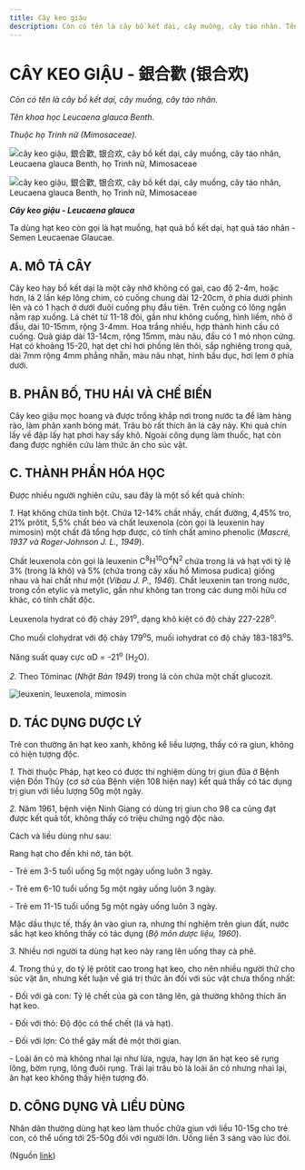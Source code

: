 ```yaml
---
title: Cây keo giậu
description: Còn có tên là cây bồ kết dại, cây muồng, cây táo nhân. Tên khoa học Leucaena glauca Benth. Thuộc họ Trinh nữ (Mimosaceae). Ta dùng hạt keo còn gọi là hạt muồng, hạt quả bồ kết dại, hạt quả táo nhân - Semen Leucaenae Glaucae.
---
```

# CÂY KEO GIẬU - 銀合歡 (银合欢)

*Còn có tên là cây bồ kết dại, cây muồng, cây táo nhân.*

*Tên khoa học Leucaena glauca Benth.*

*Thuộc họ Trinh nữ (Mimosaceae).*

![cây keo giậu, 銀合歡, 银合欢, cây bồ kết dại, cây muồng, cây táo nhân, Leucaena glauca Benth, họ Trinh nữ, Mimosaceae](/imgs/do-tat-loi/ctvvtvn/cay-keo-giau.jpg)

![cây keo giậu, 銀合歡, 银合欢, cây bồ kết dại, cây muồng, cây táo nhân, Leucaena glauca Benth, họ Trinh nữ, Mimosaceae](/imgs/do-tat-loi/ctvvtvn/cay-keo-giau-2.jpg)

***Cây keo giậu - Leucaena glauca***

Ta dùng hạt keo còn gọi là hạt muồng, hạt quả bồ kết dại, hạt quả táo nhân - Semen Leucaenae Glaucae.

## A. MÔ TẢ CÂY

Cây keo hay bồ kết dại là một cây nhỡ không có gai, cao độ 2-4m, hoặc hơn, lá 2 lần kép lông chim, có cuống chung dài 12-20cm, ở phía dưới phình lên và có 1 hạch ở dưới đuôi cuống phụ đầu tiên. Trên cuống có lông ngắn nằm rạp xuống. Lá chét từ 11-18 đôi, gần như không cuống, hình liềm, nhỏ ở đầu, dài 10-15mm, rộng 3-4mm. Hoa trắng nhiều, hợp thành hình cầu có cuống. Quả giáp dài 13-14cm, rộng 15mm, màu nâu, đầu có 1 mỏ nhọn cứng. Hạt có khoảng 15-20, hạt dẹt chỉ hơi phồng lên thôi, sắp nghiêng trong quả, dài 7mm rộng 4mm phẳng nhẵn, màu nâu nhạt, hình bầu dục, hơi lẹm ở phía dưới.

## B. PHÂN BỐ, THU HÁI VÀ CHẾ BIẾN

Cây keo giậu mọc hoang và được trồng khắp nơi trong nước ta để làm hàng rào, làm phân xanh bóng mát. Trâu bò rất thích ăn lá cây này. Khi quả chín lấy về đập lấy hạt phơi hay sấy khô. Ngoài công dụng làm thuốc, hạt còn đang được nghiên cứu làm thức ăn cho súc vật.

## C. THÀNH PHẦN HÓA HỌC

Được nhiều người nghiên cứu, sau đây là một số kết quả chính:

*1.* Hạt không chứa tinh bột. Chứa 12-14% chầt nhầy, chất đường, 4,45% tro, 21% prôtit, 5,5% chất béo và chất leuxenola (còn gọi là leuxenin hay mimosin) một chất đã tổng hợp được, có tính chất amino phenolic (*Mascré, 1937 và Roger-Johnson J. L., 1949*).

Chất leuxenola còn gọi là leuxenin C<sup>8</sup>H<sup>10</sup>O<sup>4</sup>N<sup>2</sup> chứa trong lá và hạt với tỷ lệ 3% (trong lá khô) và 5% (chứa trong cây xấu hổ Mimosa pudica) giống nhau và hai chất như một (*Vibau J. P., 1946*). Chất leuxenin tan trong nước, trong cồn etylic và metylic, gần như không tan trong các dung môi hữu cơ khác, có tính chất độc.

Leuxenola hydrat có độ chảy 291<sup>o</sup>, dạng khô kiệt có độ chảy 227-228<sup>o</sup>.

Cho muối clohydrat với độ chảy 179<sup>o</sup>5, muối iohydrat có độ chảy 183-183<sup>o</sup>5.

Năng suất quay cực αD = -21<sup>o</sup> (H<sub>2</sub>O).

*2.* Theo Tôminac (*Nhật Bản 1949*) trong lá còn chứa một chất glucozit.

![leuxenin, leuxenola, mimosin](/imgs/do-tat-loi/ctvvtvn/cay-keo-giau-3.jpg)

## D. TÁC DỤNG DƯỢC LÝ

Trẻ con thường ăn hạt keo xanh, không kể liều lượng, thấy có ra giun, không có hiện tượng độc.

*1.* Thời thuộc Pháp, hạt keo có được thí nghiệm dùng trị giun đũa ở Bệnh viện Đồn Thủy (cơ sở của Bệnh viện 108 hiện nay) kết quả thấy có tác dụng trị giun với liều lượng 50g một ngày.

*2.* Năm 1961, bệnh viện Ninh Giang có dùng trị giun cho 98 ca cũng đạt được kết quả tốt, không thấy có triệu chứng ngộ độc nào.

Cách và liều dùng như sau:

Rang hạt cho đến khi nở, tán bột.

\- Trẻ em 3-5 tuổi uống 5g một ngày uống luôn 3 ngày.

\- Trẻ em 6-10 tuổi uống 5g một ngày uống luôn 3 ngày.

\- Trẻ em 11-15 tuổi uống 5g một ngày uống luôn 3 ngày.

Mặc dầu thực tế, thấy ăn vào giun ra, nhưng thí nghiệm trên giun đất, nước sắc hạt keo không thấy có tác dụng (*Bộ môn dược liệu, 1960*).

*3.* Nhiều nơi người ta dùng hạt keo này rang lên uống thay cà phê.

*4.* Trong thú y, do tỷ lệ prôtit cao trong hạt keo, cho nên nhiều người thử cho súc vật ăn, nhưng kết luận về giá trị thức ăn đối với súc vật chưa thống nhất:

\- Đối với gà con: Tỷ lệ chết của gà con tăng lên, gà thường không thích ăn hạt keo.

\- Đối với thỏ: Độ độc có thể chết (lá và hạt).

\- Đối với lợn: Có thể gây mất đẻ một thời gian.

\- Loài ăn cỏ mà không nhai lại như lừa, ngựa, hay lợn ăn hạt keo sẽ rụng lông, bờm rụng, lông đuôi rụng. Trái lại trâu bò là loài ăn cỏ nhưng nhai lại, ăn hạt keo không thấy hiện tượng đó.

## D. CÔNG DỤNG VÀ LIỀU DÙNG

Nhân dân thường dùng hạt keo làm thuốc chữa giun với liều 10-15g cho trẻ con, có thể uống tới 25-50g đối với người lớn. Uống liền 3 sáng vào lúc đói.

(Nguồn <a href="http://www.thuocvuonnha.com/nhung-cay-thuoc-va-vi-thuoc-viet-nam/ket-qua-tra-cuu/cay-keo-giau" target="_blank">link</a>)
